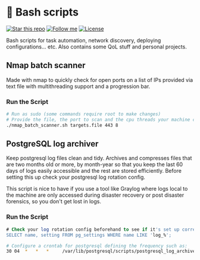 # :green_book: Bash scripts

[![Star this repo](https://img.shields.io/github/stars/Dyarven/bash-scripts?style=social)](https://github.com/Dyarven/bash-scripts/stargazers)
[![Follow me](https://img.shields.io/github/followers/Dyarven?style=social)](https://github.com/Dyarven)
[![License](https://img.shields.io/github/license/Dyarven/bash-scripts)](https://github.com/Dyarven/bash-scripts/blob/main/LICENSE)

Bash scripts for task automation, network discovery, deploying configurations... etc. Also contains some QoL stuff and personal projects.

## Nmap batch scanner
Made with nmap to quickly check for open ports on a list of IPs provided via text file with multithreading support and a progression bar.

### Run the Script
```bash
# Run as sudo (some commands require root to make changes)
# Provide the file, the port to scan and the cpu threads your machine can handle:
./nmap_batch_scanner.sh targets.file 443 8
```


## PostgreSQL log archiver
Keep postgresql log files clean and tidy. Archives and compresses files that are two months old or more, by month-year so that you keep the last 60 days of logs easily accessible and the rest are stored efficiently.
Before setting this up check your postgresql log rotation config. 

This script is nice to have if you use a tool like Graylog where logs local to the machine are only accessed during disaster recovery or post disaster forensics, so you don't get lost in logs.

### Run the Script
```sql
# Check your log rotation config beforehand to see if it's set up correctly:
SELECT name, setting FROM pg_settings WHERE name LIKE 'log_%';
```
```bash
# Configure a crontab for postgresql defining the frequency such as:
30 04  *   *   *     /var/lib/postgresql/scripts/postgresql_log_archiver.sh

```
